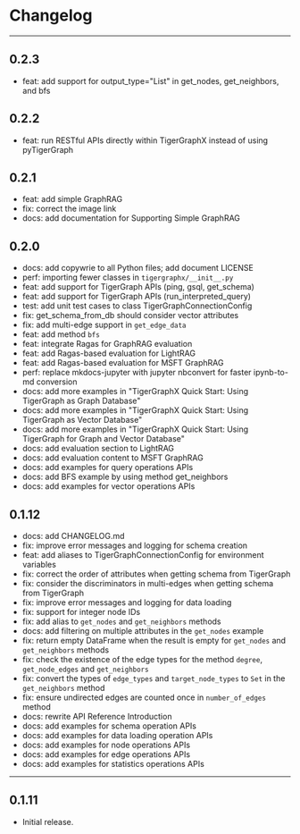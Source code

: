 # Changelog

---
## 0.2.3
- feat: add support for output_type="List" in get_nodes, get_neighbors, and bfs

## 0.2.2
- feat: run RESTful APIs directly within TigerGraphX instead of using pyTigerGraph

## 0.2.1
- feat: add simple GraphRAG
- fix: correct the image link
- docs: add documentation for Supporting Simple GraphRAG

## 0.2.0
- docs: add copywrie to all Python files; add document LICENSE
- perf: importing fewer classes in `tigergraphx/__init__.py`
- feat: add support for TigerGraph APIs (ping, gsql, get_schema)
- feat: add support for TigerGraph APIs (run_interpreted_query)
- test: add unit test cases to class TigerGraphConnectionConfig
- fix: get_schema_from_db should consider vector attributes
- fix: add multi-edge support in `get_edge_data`
- feat: add method `bfs`
- feat: integrate Ragas for GraphRAG evaluation
- feat: add Ragas-based evaluation for LightRAG
- feat: add Ragas-based evaluation for MSFT GraphRAG
- perf: replace mkdocs-jupyter with jupyter nbconvert for faster ipynb-to-md conversion
- docs: add more examples in "TigerGraphX Quick Start: Using TigerGraph as Graph Database"
- docs: add more examples in "TigerGraphX Quick Start: Using TigerGraph as Vector Database"
- docs: add more examples in "TigerGraphX Quick Start: Using TigerGraph for Graph and Vector Database"
- docs: add evaluation section to LightRAG
- docs: add evaluation content to MSFT GraphRAG
- docs: add examples for query operations APIs
- docs: add BFS example by using method get_neighbors
- docs: add examples for vector operations APIs

## 0.1.12
- docs: add CHANGELOG.md
- fix: improve error messages and logging for schema creation
- feat: add aliases to TigerGraphConnectionConfig for environment variables
- fix: correct the order of attributes when getting schema from TigerGraph
- fix: consider the discriminators in multi-edges when getting schema from TigerGraph
- fix: improve error messages and logging for data loading
- fix: support for integer node IDs
- fix: add alias to `get_nodes` and `get_neighbors` methods
- docs: add filtering on multiple attributes in the `get_nodes` example
- fix: return empty DataFrame when the result is empty for `get_nodes` and `get_neighbors` methods
- fix: check the existence of the edge types for the method `degree`, `get_node_edges` and `get_neighbors`
- fix: convert the types of `edge_types` and `target_node_types` to `Set` in the `get_neighbors` method
- fix: ensure undirected edges are counted once in `number_of_edges` method
- docs: rewrite API Reference Introduction
- docs: add examples for schema operation APIs
- docs: add examples for data loading operation APIs
- docs: add examples for node operations APIs
- docs: add examples for edge operations APIs
- docs: add examples for statistics operations APIs

---

## 0.1.11
- Initial release.
